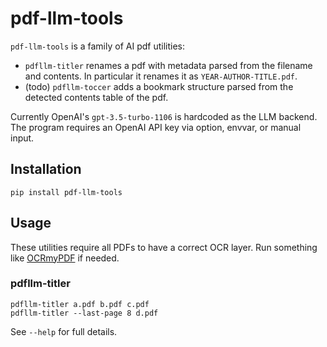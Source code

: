 # pdf-llm-tools

`pdf-llm-tools` is a family of AI pdf utilities:

- `pdfllm-titler` renames a pdf with metadata parsed from the filename and
  contents. In particular it renames it as `YEAR-AUTHOR-TITLE.pdf`.
- (todo) `pdfllm-toccer` adds a bookmark structure parsed from the detected
  contents table of the pdf.

Currently OpenAI's `gpt-3.5-turbo-1106` is hardcoded as the LLM backend. The
program requires an OpenAI API key via option, envvar, or manual input.

## Installation

```
pip install pdf-llm-tools
```

## Usage

These utilities require all PDFs to have a correct OCR layer. Run something like
[OCRmyPDF](https://github.com/ocrmypdf/OCRmyPDF) if needed.

### pdfllm-titler

```
pdfllm-titler a.pdf b.pdf c.pdf
pdfllm-titler --last-page 8 d.pdf
```

See `--help` for full details.

